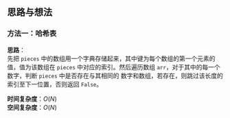 ## 思路与想法
### 方法一：哈希表
**思路**：  
先把 `pieces` 中的数组用一个字典存储起来，其中键为每个数组的第一个元素的值，值为该数组在 `pieces` 中对应的索引。然后遍历数组 `arr`，对于其中的每一个数字，判断 `pieces` 中是否存在与其相同的
数字和数组，若存在，则跳过该长度的索引至下一位置，否则返回 `False`。


**时间复杂度**：*O*(*N*)  
**空间复杂度**：*O*(*N*)
